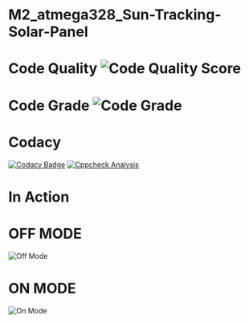 # M2_atmega328_Sun-Tracking-Solar-Panel
# Code Quality ![Code Quality Score](https://api.codiga.io/project/32864/score/svg)
# Code Grade  ![Code Grade](https://api.codiga.io/project/32864/status/svg)
# Codacy 
[![Codacy Badge](https://app.codacy.com/project/badge/Grade/8431e03f9cb54b9cae4457677e1afd20)](https://www.codacy.com/gh/Naresh17025/M2_atmg328_Sun-Tracking-Solar-Panel/dashboard?utm_source=github.com&amp;utm_medium=referral&amp;utm_content=Naresh17025/M2_atmg328_Sun-Tracking-Solar-Panel&amp;utm_campaign=Badge_Grade)
[![Cppcheck Analysis](https://github.com/Naresh17025/M2_atmg328_Sun-Tracking-Solar-Panel/actions/workflows/cppcheck_Analyse.yml/badge.svg)](https://github.com/Naresh17025/M2_atmg328_Sun-Tracking-Solar-Panel/actions/workflows/cppcheck_Analyse.yml)
# In Action
# OFF MODE
![Off Mode](https://user-images.githubusercontent.com/101312396/163956504-030e8420-e21f-402c-a637-37cc84c9f6ae.png)
# ON MODE
![On Mode ](https://user-images.githubusercontent.com/101312396/163957587-69a16ac8-6ad0-4f1b-ab97-81667dc7744f.png)
